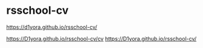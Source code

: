 # rsschool-cv

https://d1yora.github.io/rsschool-cv/

https://D1yora.github.io/rsschool-cv/cv
https://D1yora.github.io/rsschool-cv/
